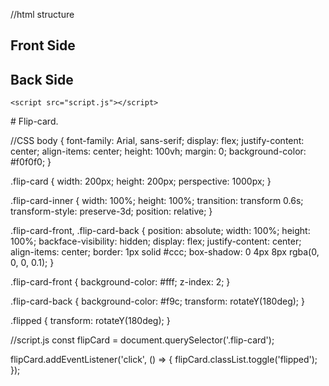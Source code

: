 //html structure

<!DOCTYPE html>
<html lang="en">
<head>
    <meta charset="UTF-8">
    <meta name="viewport" content="width=device-width, initial-scale=1.0">
    <title>Flip Card Project</title>
    <link rel="stylesheet" href="styles.css">
</head>
<body>
    <div class="flip-card">
        <div class="flip-card-inner">
            <div class="flip-card-front">
                <!-- Front content goes here -->
                <h2>Front Side</h2>
            </div>
            <div class="flip-card-back">
                <!-- Back content goes here -->
                <h2>Back Side</h2>
            </div>
        </div>
    </div>

    <script src="script.js"></script>
</body>
</html>
# Flip-card.

//CSS
body {
    font-family: Arial, sans-serif;
    display: flex;
    justify-content: center;
    align-items: center;
    height: 100vh;
    margin: 0;
    background-color: #f0f0f0;
}

.flip-card {
    width: 200px;
    height: 200px;
    perspective: 1000px; 
}

.flip-card-inner {
    width: 100%;
    height: 100%;
    transition: transform 0.6s;
    transform-style: preserve-3d;
    position: relative;
}


.flip-card-front, .flip-card-back {
    position: absolute;
    width: 100%;
    height: 100%;
    backface-visibility: hidden;
    display: flex;
    justify-content: center;
    align-items: center;
    border: 1px solid #ccc;
    box-shadow: 0 4px 8px rgba(0, 0, 0, 0.1);
}


.flip-card-front {
    background-color: #fff;
    z-index: 2;
}


.flip-card-back {
    background-color: #f9c;
    transform: rotateY(180deg);
}


.flipped {
    transform: rotateY(180deg);
}


//script.js
const flipCard = document.querySelector('.flip-card');

flipCard.addEventListener('click', () => {
    flipCard.classList.toggle('flipped');
});
